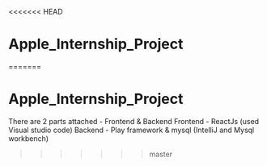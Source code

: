 <<<<<<< HEAD
# Apple_Internship_Project
=======
# Apple_Internship_Project
There are 2 parts attached - Frontend & Backend
Frontend - ReactJs (used Visual studio code)
Backend - Play framework & mysql (IntelliJ and Mysql workbench)
>>>>>>> master
